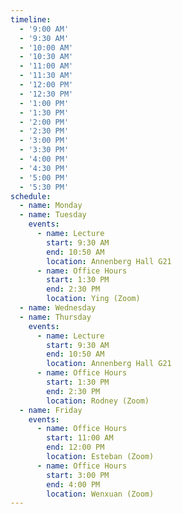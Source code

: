 ```yaml
---
timeline:
  - '9:00 AM'
  - '9:30 AM'
  - '10:00 AM'
  - '10:30 AM'
  - '11:00 AM'
  - '11:30 AM'
  - '12:00 PM'
  - '12:30 PM'
  - '1:00 PM'
  - '1:30 PM'
  - '2:00 PM'
  - '2:30 PM'
  - '3:00 PM'
  - '3:30 PM'
  - '4:00 PM'
  - '4:30 PM'
  - '5:00 PM'
  - '5:30 PM'
schedule:
  - name: Monday
  - name: Tuesday
    events:
      - name: Lecture
        start: 9:30 AM
        end: 10:50 AM
        location: Annenberg Hall G21
      - name: Office Hours
        start: 1:30 PM
        end: 2:30 PM
        location: Ying (Zoom)
  - name: Wednesday
  - name: Thursday
    events:
      - name: Lecture
        start: 9:30 AM
        end: 10:50 AM
        location: Annenberg Hall G21
      - name: Office Hours
        start: 1:30 PM
        end: 2:30 PM
        location: Rodney (Zoom)
  - name: Friday
    events:
      - name: Office Hours
        start: 11:00 AM
        end: 12:00 PM
        location: Esteban (Zoom)
      - name: Office Hours
        start: 3:00 PM
        end: 4:00 PM
        location: Wenxuan (Zoom)
---
```

